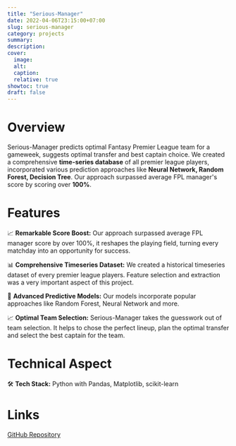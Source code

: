 ```yaml
---
title: "Serious-Manager"
date: 2022-04-06T23:15:00+07:00
slug: serious-manager
category: projects
summary:
description:
cover:
  image:
  alt:
  caption:
  relative: true
showtoc: true
draft: false
---
```


# Overview
Serious-Manager predicts optimal Fantasy Premier League team for a gameweek, suggests optimal transfer and best captain choice. We created a comprehensive **time-series database** of all premier league players, incorporated various prediction approaches like **Neural Network, Random Forest, Decision Tree**. Our approach surpassed average FPL manager's score by scoring over **100%**.

# Features

📈 **Remarkable Score Boost:** Our approach surpassed average FPL manager score by over 100%, it reshapes the playing field, turning every matchday into an opportunity for success.

📊 **Comprehensive Timeseries Dataset:** We created a historical timeseries dataset of every premier league players. Feature selection and extraction was a very important aspect of this project.

🤖 **Advanced Predictive Models:** Our models incorporate popular approaches like Random Forest, Neural Network and more. 

📈 **Optimal Team Selection:** Serious-Manager takes the guesswork out of team selection. It helps to chose the perfect lineup, plan the optimal transfer and select the best captain for the team.


# Technical Aspect

🛠️ **Tech Stack:** Python with Pandas, Matplotlib, scikit-learn

# Links
[GitHub Repository](https://github.com/ThisIsJibon/serious-manager)
